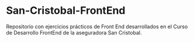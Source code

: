 # San-Cristobal-FrontEnd
Repositorio con ejercicios prácticos de Front End desarrollados en el Curso de Desarrollo FrontEnd de la aseguradora San Cristobal.
